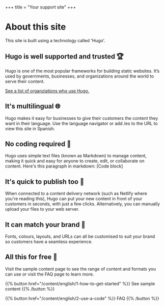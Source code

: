 +++
title = "Your support site"
+++


# About this site
This site is built using a technology called 'Hugo'.
## Hugo is well supported and trusted 🏆
Hugo is one of the most popular frameworks for building static websites. It’s used by governments, businesses, and organizations around the world to serve their content.

[See a list of organziations who use Hugo.](https://gohugo.io/showcase/)
## It's multilingual 🌐
Hugo makes it easy for businesses to give their customers the content they want in their language.
Use the language navigator or add /es to the URL to view this site in Spanish.
## No coding required 💫
Hugo uses simple text files (known as Markdown) to manage content, making it quick and easy for anyone to create, edit, or collaborate on content.
Here's this paragraph in markdown:
[Code block]
## It's quick to publish too 🚀
When connected to a content delivery network (such as Netlify where you're reading this), Hugo can put your new content in front of your customers in seconds, with just a few clicks.
Alternatively, you can manually upload your files to your web server.
## It can match your brand 🌈
Fonts, colours,  layouts, and URLs can all be customised to suit your brand so customers have a seamless experience.
## All this for free 🥳
Visit the sample content page to see the range of content and formats you can use or visit the FAQ  page to learn more.

{{% button href="/content/english/1-how-to-get-started" %}} See sample content {{% /button %}}

{{% button href="/content/english/2-use-a-code" %}} FAQ {{% /button %}}